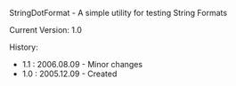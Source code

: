 StringDotFormat - A simple utility for testing String Formats

Current Version: 1.0

History:
- 1.1 : 2006.08.09 - Minor changes
- 1.0 : 2005.12.09 - Created